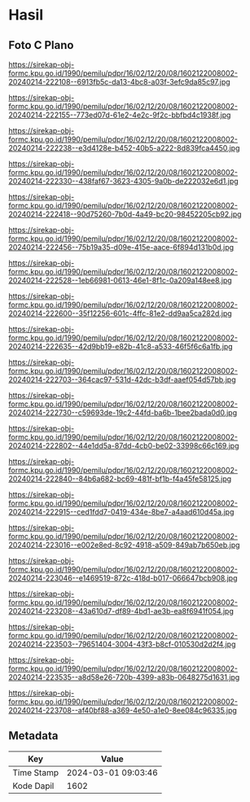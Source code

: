 # Hasil

## Foto C Plano

https://sirekap-obj-formc.kpu.go.id/1990/pemilu/pdpr/16/02/12/20/08/1602122008002-20240214-222108--6913fb5c-da13-4bc8-a03f-3efc9da85c97.jpg

https://sirekap-obj-formc.kpu.go.id/1990/pemilu/pdpr/16/02/12/20/08/1602122008002-20240214-222155--773ed07d-61e2-4e2c-9f2c-bbfbd4c1938f.jpg

https://sirekap-obj-formc.kpu.go.id/1990/pemilu/pdpr/16/02/12/20/08/1602122008002-20240214-222238--e3d4128e-b452-40b5-a222-8d839fca4450.jpg

https://sirekap-obj-formc.kpu.go.id/1990/pemilu/pdpr/16/02/12/20/08/1602122008002-20240214-222330--438faf67-3623-4305-9a0b-de222032e6d1.jpg

https://sirekap-obj-formc.kpu.go.id/1990/pemilu/pdpr/16/02/12/20/08/1602122008002-20240214-222418--90d75260-7b0d-4a49-bc20-98452205cb92.jpg

https://sirekap-obj-formc.kpu.go.id/1990/pemilu/pdpr/16/02/12/20/08/1602122008002-20240214-222456--75b19a35-d09e-415e-aace-6f894d131b0d.jpg

https://sirekap-obj-formc.kpu.go.id/1990/pemilu/pdpr/16/02/12/20/08/1602122008002-20240214-222528--1eb66981-0613-46e1-8f1c-0a209a148ee8.jpg

https://sirekap-obj-formc.kpu.go.id/1990/pemilu/pdpr/16/02/12/20/08/1602122008002-20240214-222600--35f12256-601c-4ffc-81e2-dd9aa5ca282d.jpg

https://sirekap-obj-formc.kpu.go.id/1990/pemilu/pdpr/16/02/12/20/08/1602122008002-20240214-222635--42d9bb19-e82b-41c8-a533-46f5f6c6a1fb.jpg

https://sirekap-obj-formc.kpu.go.id/1990/pemilu/pdpr/16/02/12/20/08/1602122008002-20240214-222703--364cac97-531d-42dc-b3df-aaef054d57bb.jpg

https://sirekap-obj-formc.kpu.go.id/1990/pemilu/pdpr/16/02/12/20/08/1602122008002-20240214-222730--c59693de-19c2-44fd-ba6b-1bee2bada0d0.jpg

https://sirekap-obj-formc.kpu.go.id/1990/pemilu/pdpr/16/02/12/20/08/1602122008002-20240214-222802--44e1dd5a-87dd-4cb0-be02-33998c66c169.jpg

https://sirekap-obj-formc.kpu.go.id/1990/pemilu/pdpr/16/02/12/20/08/1602122008002-20240214-222840--84b6a682-bc69-481f-bf1b-f4a45fe58125.jpg

https://sirekap-obj-formc.kpu.go.id/1990/pemilu/pdpr/16/02/12/20/08/1602122008002-20240214-222915--ced1fdd7-0419-434e-8be7-a4aad610d45a.jpg

https://sirekap-obj-formc.kpu.go.id/1990/pemilu/pdpr/16/02/12/20/08/1602122008002-20240214-223016--e002e8ed-8c92-4918-a509-849ab7b650eb.jpg

https://sirekap-obj-formc.kpu.go.id/1990/pemilu/pdpr/16/02/12/20/08/1602122008002-20240214-223046--e1469519-872c-418d-b017-066647bcb908.jpg

https://sirekap-obj-formc.kpu.go.id/1990/pemilu/pdpr/16/02/12/20/08/1602122008002-20240214-223208--43a610d7-df89-4bd1-ae3b-ea8f6941f054.jpg

https://sirekap-obj-formc.kpu.go.id/1990/pemilu/pdpr/16/02/12/20/08/1602122008002-20240214-223503--79651404-3004-43f3-b8cf-010530d2d2f4.jpg

https://sirekap-obj-formc.kpu.go.id/1990/pemilu/pdpr/16/02/12/20/08/1602122008002-20240214-223535--a8d58e26-720b-4399-a83b-0648275d1631.jpg

https://sirekap-obj-formc.kpu.go.id/1990/pemilu/pdpr/16/02/12/20/08/1602122008002-20240214-223708--af40bf88-a369-4e50-a1e0-8ee084c96335.jpg


## Metadata

| Key        | Value               |
| ---------- | ------------------- |
| Time Stamp | 2024-03-01 09:03:46 |
| Kode Dapil | 1602                |



